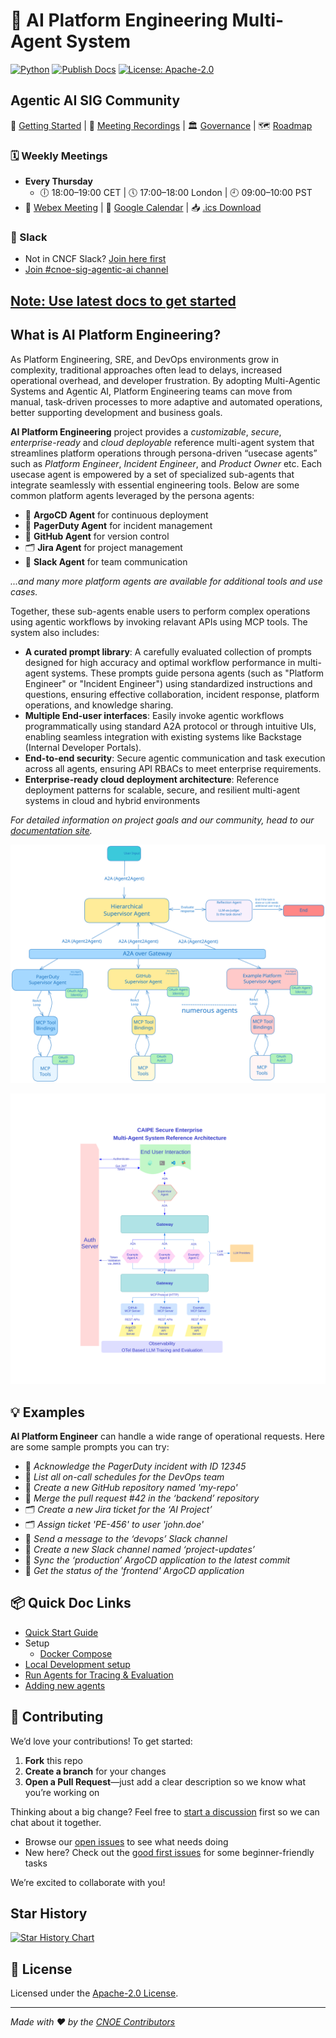 # 🤖 AI Platform Engineering Multi-Agent System

[![Python](https://img.shields.io/badge/python-3.13%2B-blue?logo=python)](https://www.python.org/)
[![Publish Docs](https://github.com/cnoe-io/ai-platform-engineering/actions/workflows/publish-gh-pages.yml/badge.svg)](https://github.com/cnoe-io/ai-platform-engineering/actions/workflows/publish-gh-pages.yml)
[![License: Apache-2.0](https://img.shields.io/badge/license-Apache--2.0-green)](LICENSE)

## Agentic AI SIG Community

🚀 [Getting Started](https://cnoe-io.github.io/ai-platform-engineering/getting-started/quick-start) | 🎥 [Meeting Recordings](https://github.com/cnoe-io/agentic-ai/wiki/Meeting-Recordings) | 🏛️ [Governance](https://github.com/cnoe-io/governance/tree/main/sigs/agentic-ai) | 🗺️ [Roadmap](https://github.com/orgs/cnoe-io/projects/9)

### 🗓️ Weekly Meetings

* **Every Thursday**
  * 🕕 18:00–19:00 CET | 🕔 17:00–18:00 London | 🕘 09:00–10:00 PST
* 🔗 [Webex Meeting](https://go.webex.com/meet/cnoe) | 📅 [Google Calendar](https://calendar.google.com/calendar/u/0/embed?src=064a2adfce866ccb02e61663a09f99147f22f06374e7a8994066bdc81e066986@group.calendar.google.com&ctz=America/Los_Angeles) | 📥 [.ics Download](https://github.com/cnoe-io/ai-platform-engineering/raw/main/docs/docs/community/cnoe-sig-agentic-ai-community-meeting.ics)

### 💬 Slack

* Not in CNCF Slack? [Join here first](https://communityinviter.com/apps/cloud-native/cncf)
* [Join #cnoe-sig-agentic-ai channel](https://cloud-native.slack.com/archives/C08N0AKR52S)

## [Note: Use latest docs to get started](https://cnoe-io.github.io/ai-platform-engineering)

## What is AI Platform Engineering?

As Platform Engineering, SRE, and DevOps environments grow in complexity, traditional approaches often lead to delays, increased operational overhead, and developer frustration. By adopting Multi-Agentic Systems and Agentic AI, Platform Engineering teams can move from manual, task-driven processes to more adaptive and automated operations, better supporting development and business goals.

**AI Platform Engineering** project provides a *customizable*, *secure*, *enterprise-ready* and *cloud deployable* reference multi-agent system that streamlines platform operations through persona-driven “usecase agents” such as _Platform Engineer_, _Incident Engineer_, and _Product Owner_ etc. Each usecase agent is empowered by a set of specialized sub-agents that integrate seamlessly with essential engineering tools. Below are some common platform agents leveraged by the persona agents:

* 🚀 **ArgoCD Agent** for continuous deployment
* 🚨 **PagerDuty Agent** for incident management
* 🐙 **GitHub Agent** for version control
* 🗂️ **Jira Agent** for project management
* 💬 **Slack Agent** for team communication

*...and many more platform agents are available for additional tools and use cases.*

Together, these sub-agents enable users to perform complex operations using agentic workflows by invoking relavant APIs using MCP tools. The system also includes:

* **A curated prompt library**: A carefully evaluated collection of prompts designed for high accuracy and optimal workflow performance in multi-agent systems. These prompts guide persona agents (such as "Platform Engineer" or "Incident Engineer") using standardized instructions and questions, ensuring effective collaboration, incident response, platform operations, and knowledge sharing.
* **Multiple End-user interfaces**: Easily invoke agentic workflows programmatically using standard A2A protocol or through intuitive UIs, enabling seamless integration with existing systems like Backstage (Internal Developer Portals).
* **End-to-end security**: Secure agentic communication and task execution across all agents, ensuring API RBACs to meet enterprise requirements.
* **Enterprise-ready cloud deployment architecture**: Reference deployment patterns for scalable, secure, and resilient multi-agent systems in cloud and hybrid environments

*For detailed information on project goals and our community, head to our [documentation site](https://cnoe-io.github.io/ai-platform-engineering/).*

![](docs/docs/architecture/images/5_caipe-architecture-a2a-over-gateway.svg)


![](docs/docs/architecture/images/6_solution_architecture.svg)

## 💡 Examples

**AI Platform Engineer** can handle a wide range of operational requests. Here are some sample prompts you can try:

* 🚨 *Acknowledge the PagerDuty incident with ID 12345*
* 🚨 *List all on-call schedules for the DevOps team*
* 🐙 *Create a new GitHub repository named 'my-repo'*
* 🐙 *Merge the pull request #42 in the ‘backend’ repository*
* 🗂️ *Create a new Jira ticket for the ‘AI Project’*
* 🗂️ *Assign ticket 'PE-456' to user 'john.doe'*
* 💬 *Send a message to the ‘devops’ Slack channel*
* 💬 *Create a new Slack channel named ‘project-updates’*
* 🚀 *Sync the ‘production’ ArgoCD application to the latest commit*
* 🚀 *Get the status of the 'frontend' ArgoCD application*

## 📦 Quick Doc Links

- [Quick Start Guide](https://cnoe-io.github.io/ai-platform-engineering/getting-started/quick-start)
- Setup
    - [Docker Compose](https://cnoe-io.github.io/ai-platform-engineering/getting-started/docker-compose/setup)
- [Local Development setup](https://cnoe-io.github.io/ai-platform-engineering/getting-started/local-development)
- [Run Agents for Tracing & Evaluation](https://cnoe-io.github.io/ai-platform-engineering/getting-started/local-development#-run-agents-for-tracing--evaluation)
- [Adding new agents](https://cnoe-io.github.io/ai-platform-engineering/getting-started/local-development#%EF%B8%8F-adding-new-agents)

## 🤝 Contributing

We’d love your contributions! To get started:

1. **Fork** this repo
2. **Create a branch** for your changes
3. **Open a Pull Request**—just add a clear description so we know what you’re working on

Thinking about a big change? Feel free to [start a discussion](https://github.com/cnoe-io/ai-platform-engineering/discussions) first so we can chat about it together.

* Browse our [open issues](https://github.com/cnoe-io/ai-platform-engineering/issues) to see what needs doing
* New here? Check out the [good first issues](https://github.com/cnoe-io/ai-platform-engineering/issues?q=is%3Aissue%20state%3Aopen%20label%3A%22good%20first%20issue%22) for some beginner-friendly tasks

We’re excited to collaborate with you!

## Star History

[![Star History Chart](https://api.star-history.com/svg?repos=cnoe-io/ai-platform-engineering&type=Date)](https://www.star-history.com/#cnoe-io/ai-platform-engineering&Date)

## 📄 License

Licensed under the [Apache-2.0 License](LICENSE).

---

*Made with ❤️ by the [CNOE Contributors](https://cnoe.io/)*
